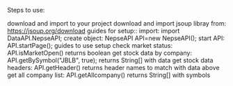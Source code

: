 Steps to use:

download and import to your project
download and import jsoup libray from:
https://jsoup.org/download
guides for setup::
import: import DataAPI.NepseAPI;
create object: NepseAPI API=new NepseAPI();
start API: API.startPage();
guides to use setup
check market status: API.isMarketOpen() returns boolean
get stock data by company: API.getBySymbol("JBLB", true); returns String[] with data
get stock data headers: API.getHeader() returns header names to match with data above
get all company list: API.getAllcompany() returns String[] with symbols
